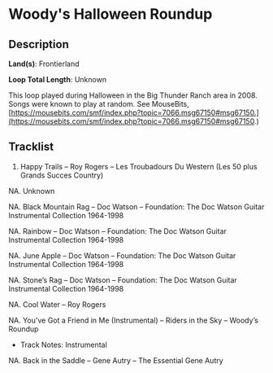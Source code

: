 # Woody's Halloween Roundup

## Description

**Land(s)**: Frontierland

**Loop Total Length**: Unknown

This loop played during Halloween in the Big Thunder Ranch area in 2008. Songs were known to play at random. See MouseBits, [https://mousebits.com/smf/index.php?topic=7066.msg67150#msg67150.](https://mousebits.com/smf/index.php?topic=7066.msg67150#msg67150.)

## Tracklist

1. Happy Trails – Roy Rogers – Les Troubadours Du Western (Les 50 plus Grands Succes Country)


NA. Unknown


NA. Black Mountain Rag – Doc Watson – Foundation: The Doc Watson Guitar Instrumental Collection 1964-1998


NA. Rainbow – Doc Watson – Foundation: The Doc Watson Guitar Instrumental Collection 1964-1998


NA. June Apple – Doc Watson – Foundation: The Doc Watson Guitar Instrumental Collection 1964-1998


NA. Stone’s Rag – Doc Watson – Foundation: The Doc Watson Guitar Instrumental Collection 1964-1998


NA. Cool Water – Roy Rogers


NA. You've Got a Friend in Me (Instrumental) – Riders in the Sky – Woody’s Roundup
- Track Notes: Instrumental

NA. Back in the Saddle – Gene Autry – The Essential Gene Autry

